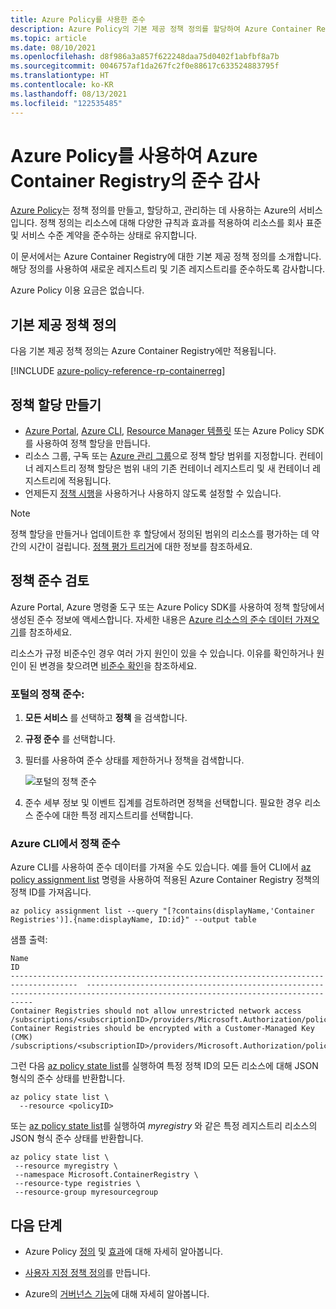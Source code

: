 ```yaml
---
title: Azure Policy를 사용한 준수
description: Azure Policy의 기본 제공 정책 정의를 할당하여 Azure Container Registry의 준수 감사
ms.topic: article
ms.date: 08/10/2021
ms.openlocfilehash: d8f986a3a857f622248daa75d0402f1abfbf8a7b
ms.sourcegitcommit: 0046757af1da267fc2f0e88617c633524883795f
ms.translationtype: HT
ms.contentlocale: ko-KR
ms.lasthandoff: 08/13/2021
ms.locfileid: "122535485"
---
```

# <a name="audit-compliance-of-azure-container-registries-using-azure-policy"></a>Azure Policy를 사용하여 Azure Container Registry의 준수 감사

[Azure Policy](../governance/policy/overview.md)는 정책 정의를 만들고, 할당하고, 관리하는 데 사용하는 Azure의 서비스입니다. 정책 정의는 리소스에 대해 다양한 규칙과 효과를 적용하여 리소스를 회사 표준 및 서비스 수준 계약을 준수하는 상태로 유지합니다.

이 문서에서는 Azure Container Registry에 대한 기본 제공 정책 정의를 소개합니다. 해당 정의를 사용하여 새로운 레지스트리 및 기존 레지스트리를 준수하도록 감사합니다.

Azure Policy 이용 요금은 없습니다.

## <a name="built-in-policy-definitions"></a>기본 제공 정책 정의

다음 기본 제공 정책 정의는 Azure Container Registry에만 적용됩니다.

[!INCLUDE [azure-policy-reference-rp-containerreg](../../includes/policy/reference/byrp/microsoft.containerregistry.md)]

## <a name="create-policy-assignments"></a>정책 할당 만들기

* [Azure Portal](../governance/policy/assign-policy-portal.md), [Azure CLI](../governance/policy/assign-policy-azurecli.md), [Resource Manager 템플릿](../governance/policy/assign-policy-template.md) 또는 Azure Policy SDK를 사용하여 정책 할당을 만듭니다.
* 리소스 그룹, 구독 또는 [Azure 관리 그룹](../governance/management-groups/overview.md)으로 정책 할당 범위를 지정합니다. 컨테이너 레지스트리 정책 할당은 범위 내의 기존 컨테이너 레지스트리 및 새 컨테이너 레지스트리에 적용됩니다.
* 언제든지 [정책 시행](../governance/policy/concepts/assignment-structure.md#enforcement-mode)을 사용하거나 사용하지 않도록 설정할 수 있습니다.

> [!NOTE]
> 정책 할당을 만들거나 업데이트한 후 할당에서 정의된 범위의 리소스를 평가하는 데 약간의 시간이 걸립니다. [정책 평가 트리거](../governance/policy/how-to/get-compliance-data.md#evaluation-triggers)에 대한 정보를 참조하세요.

## <a name="review-policy-compliance"></a>정책 준수 검토

Azure Portal, Azure 명령줄 도구 또는 Azure Policy SDK를 사용하여 정책 할당에서 생성된 준수 정보에 액세스합니다. 자세한 내용은 [Azure 리소스의 준수 데이터 가져오기](../governance/policy/how-to/get-compliance-data.md)를 참조하세요.

리소스가 규정 비준수인 경우 여러 가지 원인이 있을 수 있습니다. 이유를 확인하거나 원인이 된 변경을 찾으려면 [비준수 확인](../governance/policy/how-to/determine-non-compliance.md)을 참조하세요.

### <a name="policy-compliance-in-the-portal"></a>포털의 정책 준수:

1. **모든 서비스** 를 선택하고 **정책** 을 검색합니다.
1. **규정 준수** 를 선택합니다.
1. 필터를 사용하여 준수 상태를 제한하거나 정책을 검색합니다.

    ![포털의 정책 준수](./media/container-registry-azure-policy/azure-policy-compliance.png)
    
1. 준수 세부 정보 및 이벤트 집계를 검토하려면 정책을 선택합니다. 필요한 경우 리소스 준수에 대한 특정 레지스트리를 선택합니다.

### <a name="policy-compliance-in-the-azure-cli"></a>Azure CLI에서 정책 준수

Azure CLI를 사용하여 준수 데이터를 가져올 수도 있습니다. 예를 들어 CLI에서 [az policy assignment list](/cli/azure/policy/assignment#az_policy_assignment_list) 명령을 사용하여 적용된 Azure Container Registry 정책의 정책 ID를 가져옵니다.

```azurecli
az policy assignment list --query "[?contains(displayName,'Container Registries')].{name:displayName, ID:id}" --output table
```

샘플 출력:

```
Name                                                                                   ID
-------------------------------------------------------------------------------------  --------------------------------------------------------------------------------------------------------------------------------
Container Registries should not allow unrestricted network access           /subscriptions/<subscriptionID>/providers/Microsoft.Authorization/policyAssignments/b4faf132dc344b84ba68a441
Container Registries should be encrypted with a Customer-Managed Key (CMK)  /subscriptions/<subscriptionID>/providers/Microsoft.Authorization/policyAssignments/cce1ed4f38a147ad994ab60a
```

그런 다음 [az policy state list](/cli/azure/policy/state#az_policy_state_list)를 실행하여 특정 정책 ID의 모든 리소스에 대해 JSON 형식의 준수 상태를 반환합니다.

```azurecli
az policy state list \
  --resource <policyID>
```

또는 [az policy state list](/cli/azure/policy/state#az_policy_state_list)를 실행하여 *myregistry* 와 같은 특정 레지스트리 리소스의 JSON 형식 준수 상태를 반환합니다.

```azurecli
az policy state list \
 --resource myregistry \
 --namespace Microsoft.ContainerRegistry \
 --resource-type registries \
 --resource-group myresourcegroup
```

## <a name="next-steps"></a>다음 단계

* Azure Policy [정의](../governance/policy/concepts/definition-structure.md) 및 [효과](../governance/policy/concepts/effects.md)에 대해 자세히 알아봅니다.

* [사용자 지정 정책 정의](../governance/policy/tutorials/create-custom-policy-definition.md)를 만듭니다.

* Azure의 [거버넌스 기능](../governance/index.yml)에 대해 자세히 알아봅니다.
